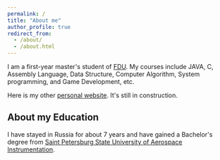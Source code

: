 ```yaml
---
permalink: /
title: "About me"
author_profile: true
redirect_from: 
  - /about/
  - /about.html
---
```


I am a first-year master's student of [FDU](https://www.fdu.edu/). My courses include JAVA, C, Assembly Language, Data Structure, Computer Algorithm, System programming, and Game Development, etc.

Here is my other [personal website](https://www.hungryboy.win). It's still in construction.

About my Education
------
I have stayed in Russia for about 7 years and have gained a Bachelor's degree from [Saint Petersburg State University of Aerospace Instrumentation](https://guap.ru/en/).
